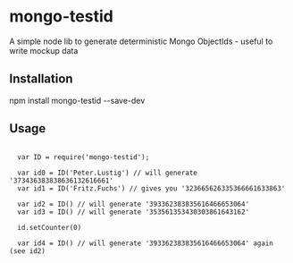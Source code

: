 # mongo-testid
A simple node lib to generate deterministic Mongo ObjectIds - useful to write mockup data

## Installation

   npm install mongo-testid --save-dev

## Usage

```

  var ID = require('mongo-testid');
  
  var id0 = ID('Peter.Lustig') // will generate '373436383838636132616661'
  var id1 = ID('Fritz.Fuchs') // gives you '323665626335366661633863'
  
  var id2 = ID() // will generate '393362383835616466653064'
  var id3 = ID() // will generate '353561353430303861643162'
  
  id.setCounter(0)
  
  var id4 = ID() // will generate '393362383835616466653064' again (see id2)
  
  
```

